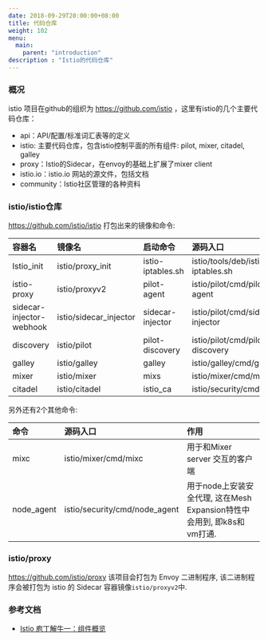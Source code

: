 ```yaml
---
date: 2018-09-29T20:00:00+08:00
title: 代码仓库
weight: 102
menu:
  main:
    parent: "introduction"
description : "Istio的代码仓库"
---
```


### 概况

istio 项目在github的组织为 https://github.com/istio ，这里有istio的几个主要代码仓库：

- api：API/配置/标准词汇表等的定义
- istio: 主要代码仓库，包含istio控制平面的所有组件: pilot, mixer, citadel, galley
- proxy：Istio的Sidecar，在envoy的基础上扩展了mixer client
- istio.io：istio.io 网站的源文件，包括文档
- community：Istio社区管理的各种资料

### istio/istio仓库

https://github.com/istio/istio 打包出来的镜像和命令:

| 容器名                   | 镜像名                 | 启动命令          | 源码入口                          |
| :----------------------- | :--------------------- | :---------------- | :-------------------------------- |
| Istio_init               | istio/proxy_init       | istio-iptables.sh | istio/tools/deb/istio-iptables.sh |
| istio-proxy              | istio/proxyv2          | pilot-agent       | istio/pilot/cmd/pilot-agent       |
| sidecar-injector-webhook | istio/sidecar_injector | sidecar-injector  | istio/pilot/cmd/sidecar-injector  |
| discovery                | istio/pilot            | pilot-discovery   | istio/pilot/cmd/pilot-discovery   |
| galley                   | istio/galley           | galley            | istio/galley/cmd/galley           |
| mixer                    | istio/mixer            | mixs              | istio/mixer/cmd/mixs              |
| citadel                  | istio/citadel          | istio_ca          | istio/security/cmd/istio_ca       |

另外还有2个其他命令:

| 命令       | 源码入口                      | 作用                                                         |
| :--------- | :---------------------------- | :----------------------------------------------------------- |
| mixc       | istio/mixer/cmd/mixc          | 用于和Mixer server 交互的客户端                              |
| node_agent | istio/security/cmd/node_agent | 用于node上安装安全代理, 这在Mesh Expansion特性中会用到, 即k8s和vm打通. |

### istio/proxy

<https://github.com/istio/proxy> 该项目会打包为 Envoy 二进制程序, 该二进制程序会被打包为 istio 的 Sidecar 容器镜像`istio/proxyv2`中.

### 参考文档

- [Istio 庖丁解牛一：组件概览](http://www.servicemesher.com/blog/istio-analysis-1)